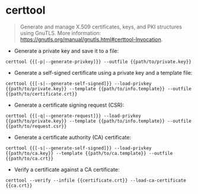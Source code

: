 # certtool

> Generate and manage X.509 certificates, keys, and PKI structures using GnuTLS.
> More information: <https://gnutls.org/manual/gnutls.html#certtool-Invocation>.

- Generate a private key and save it to a file:

`certtool {{[-p|--generate-privkey]}} --outfile {{path/to/private.key}}`

- Generate a self-signed certificate using a private key and a template file:

`certtool {{[-s|--generate-self-signed]}} --load-privkey {{path/to/private.key}} --template {{path/to/info.template}} --outfile {{path/to/certificate.crt}}`

- Generate a certificate signing request (CSR):

`certtool {{[-q|--generate-request]}} --load-privkey {{path/to/private.key}} --template {{path/to/info.template}} --outfile {{path/to/request.csr}}`

- Generate a certificate authority (CA) certificate:

`certtool {{[-s|--generate-self-signed]}} --load-privkey {{path/to/ca.key}} --template {{path/to/ca.template}} --outfile {{path/to/ca.crt}}`

- Verify a certificate against a CA certificate:

`certtool --verify --infile {{certificate.crt}} --load-ca-certificate {{ca.crt}}`
